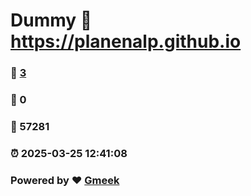 # Dummy :link: https://planenalp.github.io 
### :page_facing_up: [3](https://planenalp.github.io/tag.html) 
### :speech_balloon: 0 
### :hibiscus: 57281 
### :alarm_clock: 2025-03-25 12:41:08 
### Powered by :heart: [Gmeek](https://github.com/Meekdai/Gmeek)
